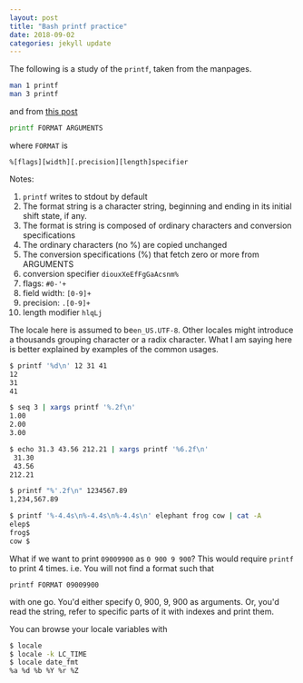 ```yaml
---
layout: post
title: "Bash printf practice"
date: 2018-09-02
categories: jekyll update
---
```


The following is a study of the `printf`, taken from the manpages.

``` bash
man 1 printf
man 3 printf
```

and from [this post](https://cplusplus.com/reference/cstdio/printf/)


``` bash
printf FORMAT ARGUMENTS
```

where `FORMAT` is

```
%[flags][width][.precision][length]specifier
```
Notes:

1. `printf` writes to stdout by default
2. The format string is a character string, beginning and ending in its initial shift state, if any.
3. The format is string is composed of ordinary characters and conversion specifications
4. The ordinary characters (no %) are copied unchanged
5. The conversion specifications (%) that fetch zero or more from ARGUMENTS
6. conversion specifier `diouxXeEfFgGaAcsnm%`
7. flags: `#0-'+`
8. field width: `[0-9]+`
9. precision: `.[0-9]+`
10. length modifier `hlqLj`

The locale here is assumed to be`en_US.UTF-8`. Other locales might introduce a thousands grouping character or a radix character. What I am saying here is better explained by examples of the common usages.

``` bash
$ printf '%d\n' 12 31 41
12
31
41

$ seq 3 | xargs printf '%.2f\n'
1.00
2.00
3.00

$ echo 31.3 43.56 212.21 | xargs printf '%6.2f\n'
 31.30
 43.56
212.21

$ printf "%'.2f\n" 1234567.89
1,234,567.89

$ printf '%-4.4s\n%-4.4s\n%-4.4s\n' elephant frog cow | cat -A
elep$
frog$
cow $
```
What if we want to print `09009900`  as `0 900 9 900`? This would require `printf` to print 4 times.  i.e. You will not find a format such that

```
printf FORMAT 09009900
```

with one go. You'd either specify 0, 900, 9, 900 as arguments. Or, you'd read the string, refer to specific parts of it with indexes and print them.

You can browse your locale variables with 

``` bash
$ locale
$ locale -k LC_TIME
$ locale date_fmt
%a %d %b %Y %r %Z
```
